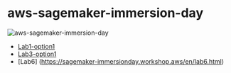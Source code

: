 # aws-sagemaker-immersion-day

![aws-sagemaker-immersion-day](https://github.com/aws-samples/amazon-sagemaker-immersion-day/blob/master/images/amazon-sagemaker-ml-services.png?raw=true)

* [Lab1-option1](https://sagemaker-immersionday.workshop.aws/en/lab1/option1.html)
* [Lab3-option1](https://sagemaker-immersionday.workshop.aws/en/lab3/option2.html)
* [Lab6] (https://sagemaker-immersionday.workshop.aws/en/lab6.html)